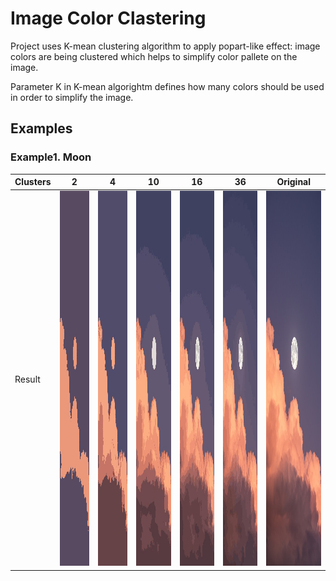 # Image Color Clastering

Project uses K-mean clustering algorithm to apply popart-like effect: image colors are being clustered which helps to simplify color pallete on the image.

Parameter K in K-mean algorightm defines how many colors should be used in order to simplify the image.

## Examples

### Example1. Moon

| Clusters | 2 | 4 | 10 | 16 | 36 | Original |
|----------|---|---|----|----|----|----------|
| Result   |  <img src="https://raw.githubusercontent.com/roma-glushko/image-color-clustering/master/docs/image2/image2.2.jpg" height="600px" width="400px" /> |  <img src="https://raw.githubusercontent.com/roma-glushko/image-color-clustering/master/docs/image2/image2.4.jpg" height="600px" width="400px" /> |  <img src="https://raw.githubusercontent.com/roma-glushko/image-color-clustering/master/docs/image2/image2.10.jpg" height="600px" width="400px" /> |  <img src="https://raw.githubusercontent.com/roma-glushko/image-color-clustering/master/docs/image2/image2.16.jpg" height="600px" width="400px" /> |  <img src="https://raw.githubusercontent.com/roma-glushko/image-color-clustering/master/docs/image2/image2.36.jpg" height="600px" width="400px" /> | <img src="https://raw.githubusercontent.com/roma-glushko/image-color-clustering/master/docs/image2/image2.original.jpg" height="600px" width="400px" /> |
